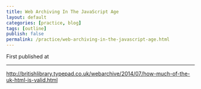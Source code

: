 ```yaml
---
title: Web Archiving In The JavaScript Age
layout: default
categories: [practice, blog]
tags: [outline]
publish: false
permalink: /practice/web-archiving-in-the-javascript-age.html
---
```


First published at 


---

http://britishlibrary.typepad.co.uk/webarchive/2014/07/how-much-of-the-uk-html-is-valid.html


